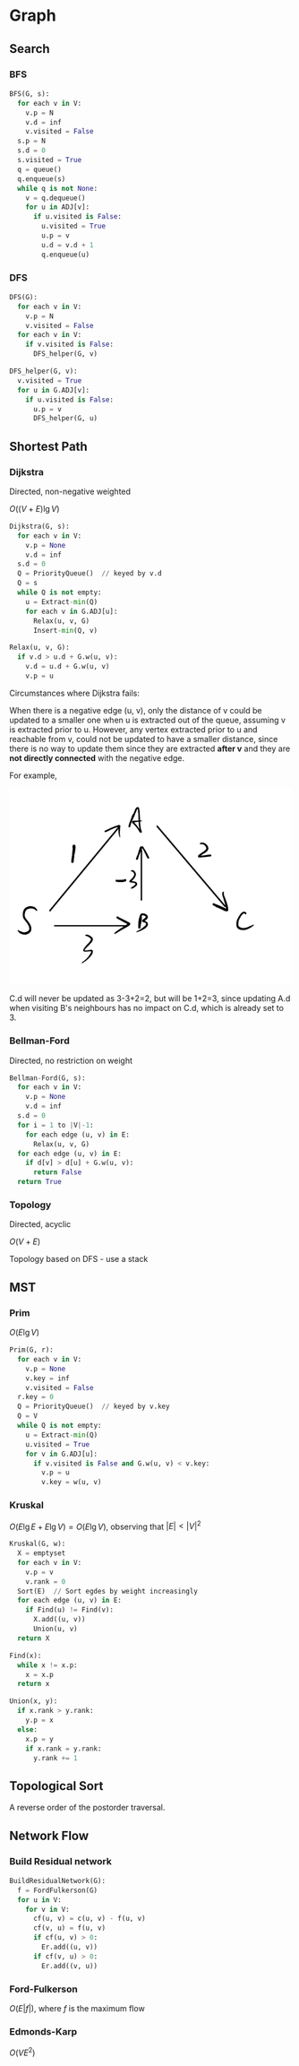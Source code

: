 # Graph

## Search

### BFS

```python
BFS(G, s):
  for each v in V:
    v.p = N
    v.d = inf
    v.visited = False
  s.p = N
  s.d = 0
  s.visited = True
  q = queue()
  q.enqueue(s)
  while q is not None:
    v = q.dequeue()
    for u in ADJ[v]:
      if u.visited is False:
        u.visited = True
        u.p = v
        u.d = v.d + 1
        q.enqueue(u)
```

### DFS

```python
DFS(G):
  for each v in V:
    v.p = N
    v.visited = False
  for each v in V:
    if v.visited is False:
      DFS_helper(G, v)
```

```python
DFS_helper(G, v):
  v.visited = True
  for u in G.ADJ[v]:
    if u.visited is False:
      u.p = v
      DFS_helper(G, u)
```

## Shortest Path

### Dijkstra

Directed, non-negative weighted

$O((V+E)\lg V)$

```python
Dijkstra(G, s):
  for each v in V:
    v.p = None
    v.d = inf
  s.d = 0
  Q = PriorityQueue()  // keyed by v.d
  Q = s
  while Q is not empty:
    u = Extract-min(Q)
    for each v in G.ADJ[u]:
      Relax(u, v, G)
      Insert-min(Q, v)
```

```python
Relax(u, v, G):
  if v.d > u.d + G.w(u, v):
    v.d = u.d + G.w(u, v)
    v.p = u
```

Circumstances where Dijkstra fails:

When there is a negative edge (u, v), only the distance of v could be updated to a smaller one when u is extracted out of the queue, assuming v is extracted prior to u. However, any vertex extracted prior to u and reachable from v, could not be updated to have a smaller distance, since there is no way to update them since they are extracted **after v** and they are **not directly connected** with the negative edge. 

For example,

![dijkstra1](../../img/algorithm/dijkstra1.jpeg)

C.d will never be updated as 3-3+2=2, but will be 1+2=3, since updating A.d when visiting B's neighbours has no impact on C.d, which is already set to 3.

### Bellman-Ford

Directed, no restriction on weight

```python
Bellman-Ford(G, s):
  for each v in V:
    v.p = None
    v.d = inf
  s.d = 0
  for i = 1 to |V|-1:
    for each edge (u, v) in E:
      Relax(u, v, G)
  for each edge (u, v) in E:
    if d[v] > d[u] + G.w(u, v):
      return False
  return True
```

### Topology

Directed, acyclic

$O(V+E)$

Topology based on DFS - use a stack

## MST

### Prim

$O(E\lg V)$

```python
Prim(G, r):
  for each v in V:
    v.p = None
    v.key = inf
    v.visited = False
  r.key = 0
  Q = PriorityQueue()  // keyed by v.key
  Q = V
  while Q is not empty:
    u = Extract-min(Q)
    u.visited = True
    for v in G.ADJ[u]:
      if v.visited is False and G.w(u, v) < v.key:
        v.p = u
        v.key = w(u, v)
```

### Kruskal

$O(E\lg E+E\lg V)=O(E\lg V)$, observing that $|E|<|V|^2$

```python
Kruskal(G, w):
  X = emptyset
  for each v in V:
    v.p = v
    v.rank = 0
  Sort(E)  // Sort egdes by weight increasingly
  for each edge (u, v) in E:
    if Find(u) != Find(v):
      X.add((u, v))
      Union(u, v)
  return X
```

```python
Find(x):
  while x != x.p:
    x = x.p
  return x
```

```python
Union(x, y):
  if x.rank > y.rank:
    y.p = x
  else:
    x.p = y
    if x.rank = y.rank:
      y.rank += 1
```

## Topological Sort

A reverse order of the postorder traversal. 

## Network Flow

### Build Residual network

```python
BuildResidualNetwork(G):
  f = FordFulkerson(G)
  for u in V:
    for v in V:
      cf(u, v) = c(u, v) - f(u, v)
      cf(v, u) = f(u, v)
      if cf(u, v) > 0:
        Er.add((u, v))
      if cf(v, u) > 0:
        Er.add((v, u))
```

### Ford-Fulkerson

$O(E|f|)$, where $f$ is the maximum flow

### Edmonds-Karp

$O(VE^2)$

